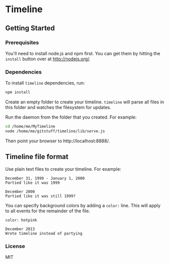 Timeline
========

## Getting Started

### Prerequisites

You'll need to install node.js and npm first.  You can get them by hitting
the `install` button over at http://nodejs.org/.

### Dependencies

To install `timeline` dependencies,
run:

``` sh
npm install
```

Create an empty folder to create your timeline.  `timeline` will parse
all files in this folder and watches the filesystem for updates.

Run the daemon from the folder that you created.  For example:

``` sh
cd /home/me/MyTimeline
node /home/me/gitstuff/timeline/lib/serve.js
```

Then point your browser to http://localhost:8888/.

## Timeline file format

Use plain text files to create your timeline.  For example:

```
December 31, 1999 - January 1, 2000
Partied like it was 1999

December 2000
Partied like it was still 1999?
```

You can specify background colors by adding a `color:` line.  This
will apply to all events for the remainder of the file.

```
color: hotpink

December 2013
Wrote timeline instead of partying
```

### License

MIT
